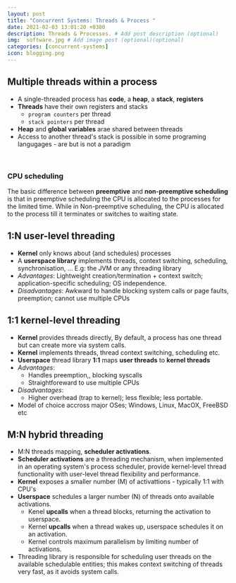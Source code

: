 ```yaml
---
layout: post
title: "Concurrent Systems: Threads & Process "
date: 2021-02-03 13:01:20 +0300
description: Threads & Processes. # Add post description (optional)
img:  software.jpg # Add image post (optional)(optional)
categories: [concurrent-systems]
icon: blogging.png
---
```


## Multiple threads within a process
- A single-threaded process has **code**, a
**heap**, a **stack**, **registers**
- **Threads** have their own
registers and stacks
    - `program counters` per thread
    - `stack pointers` per thread
- **Heap** and **global variables** arae shared between threads
- Access to another thread's stack is possible in some programing langugages - are but is not a paradigm

<br/>

### CPU scheduling
 The basic difference between **preemptive** and **non-preemptive scheduling** is that in preemptive scheduling the CPU is allocated to the processes for the limited time. While in Non-preemptive scheduling, the CPU is allocated to the process till it terminates or switches to waiting state.

## 1:N user-level threading
- **Kernel** only knows about (and schedules) processes
- A **userspace library** implements threads, context switching, scheduling, synchronisation, … E.g: the JVM or any threading library
- *Advantages*: Lightweight creation/termination + context switch; application-specific scheduling; OS independence.
- *Disadvantages*: Awkward to handle blocking system calls or page faults, preemption; cannot use multiple CPUs

## 1:1 kernel-level threading
- **Kernel** provides threads directly, By default, a process has one thread but can create more via system calls.
- **Kernel** implements threads, thread context switching, scheduling etc.
- **Userspace** thread library **1:1** maps **user threads** to **kernel threads**
- *Advantages*: 
    - Handles preemption,, blocking syscalls
    - Straightforeward to use multiple CPUs
- *Disadvantages*:
    - Higher overhead (trap to kernel); less flexible; less portable.
- Model of choice accross major OSes; Windows, Linux, MacOX, FreeBSD etc

## M:N hybrid threading
- M:N threads mapping, **scheduler activations**.
- **Scheduler activations** are a threading mechanism, when implemented in an operating system's process scheduler, provide kernel-level thread functionality with user-level thread flexibility and performance.
- **Kernel** exposes a smaller number (M) of activattions - typically 1:1 with CPU's
- **Userspace** schedules a larger number (N) of threads onto available activations.
    - Kenel **upcalls** when a thread blocks, returning the activation to userspace.
    - Kernel **upcalls** when a thread wakes up, userspace schedules it on an activation.
    - Kernel controls maximum parallelism by limiting number of activations.
- Threading library is responsible for scheduling user threads on the available schedulable entities; this makes context switching of threads very fast, as it avoids system calls.